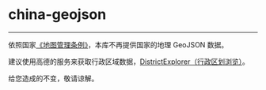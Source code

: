 # china-geojson


---

依照国家[《地图管理条例》](http://www.sbsm.gov.cn/zwgk/zcfgjjd/flfg/201612/t20161201_352989.shtml)，本库不再提供国家的地理 GeoJSON 数据。

建议使用高德的服务来获取行政区域数据，[DistrictExplorer（行政区划浏览）](https://lbs.amap.com/api/javascript-api/reference-amap-ui/geo/district-explorer)。

给您造成的不变，敬请谅解。
